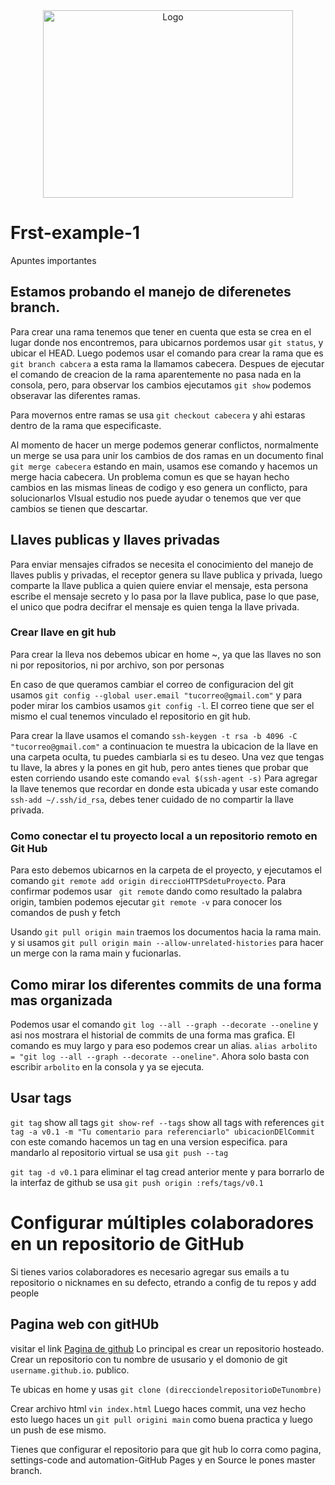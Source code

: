 <div align="center">
	<a href="https://wureset.com/">
		<img src="https://media.citizen.co.za/wp-content/uploads/2022/01/F3-1.jpg" alt="Logo" height="300" width="400">
	</a>
</div>


# Frst-example-1
Apuntes importantes
## Estamos probando el manejo de diferenetes branch.
Para crear una rama tenemos que tener en cuenta que esta se crea en el lugar donde nos encontremos, para ubicarnos pordemos usar ```git status```, y ubicar el HEAD.
Luego podemos usar el comando para crear la rama que es ``` git branch cabcera``` a esta rama la llamamos cabecera. Despues de ejecutar el comando de creacion de la rama aparentemente no pasa nada en la consola, pero, para observar los cambios ejecutamos ```git show``` podemos obseravar las diferentes ramas.

Para movernos entre ramas se usa ```git checkout cabecera``` y ahi estaras dentro de la rama que especificaste.


Al momento de hacer un merge podemos generar conflictos, normalmente un merge se usa para unir los cambios de dos ramas en un documento final ``` git merge cabecera``` estando en main, usamos ese comando y hacemos un merge hacia cabecera.
Un problema comun es que se hayan hecho cambios en las mismas lineas de codigo y eso genera un conflicto, para solucionarlos VIsual estudio nos puede ayudar o tenemos que ver que cambios se tienen que descartar.

## Llaves publicas y llaves privadas

Para enviar mensajes cifrados se necesita el conocimiento del manejo de llaves publis y privadas, el receptor genera su llave publica y privada, luego comparte la llave publica a quien quiere enviar el mensaje, esta persona escribe el mensaje secreto y lo pasa por la llave publica, pase lo que pase, el unico que podra decifrar el mensaje es quien tenga la llave privada.
### Crear llave en git hub

Para crear la lleva nos debemos ubicar en home ~, ya que las llaves no son ni por repositorios, ni por archivo, son por personas

En caso de que queramos cambiar el correo de configuracion del git usamos ```git config --global user.email "tucorreo@gmail.com"``` y para poder mirar los cambios usamos ```git config -l```. El correo tiene que ser el mismo el cual tenemos vinculado el repositorio en git hub.

Para crear la llave usamos el comando ```ssh-keygen -t rsa -b 4096 -C "tucorreo@gmail.com"```
a continuacion te muestra la ubicacion de la llave en una carpeta oculta, tu puedes cambiarla si es tu deseo.
Una vez que tengas tu llave, la abres y la pones en git hub, pero antes tienes que probar que esten corriendo usando este comando ```eval $(ssh-agent -s)```
Para agregar la llave tenemos que recordar en donde esta ubicada y usar este comando ```ssh-add ~/.ssh/id_rsa```, debes tener cuidado de no compartir la llave privada.

### Como conectar el tu proyecto local a un repositorio remoto en Git Hub

Para esto debemos ubicarnos en la carpeta de el proyecto, y ejecutamos el comando ```git remote add origin direccioHTTPSdetuProyecto```.
Para confirmar podemos usar ``` git remote``` dando como resultado la palabra origin, tambien podemos ejecutar ```git remote -v``` para conocer los comandos de push y fetch

Usando ```git pull origin main``` traemos los documentos hacia la rama main.
y si usamos ```git pull origin main --allow-unrelated-histories``` para hacer un merge con la rama main y fucionarlas.

## Como mirar los diferentes commits de una forma mas organizada

Podemos usar el comando ```git log --all --graph --decorate --oneline``` y asi nos mostrara el historial de commits de una forma mas grafica. El comando es muy largo y para eso podemos crear un alias. 
```alias arbolito = "git log --all --graph --decorate --oneline"```. Ahora solo basta con escribir ```arbolito``` en la consola y ya se ejecuta.

## Usar tags
```git tag``` show all tags
```git show-ref --tags``` show all tags with references
```git tag -a v0.1 -m "Tu comentario para referenciarlo" ubicacionDElCommit``` con este comando hacemos un tag en una version especifica.
para mandarlo al repositorio virtual se usa ```git push --tag```

```git tag -d v0.1``` para eliminar el tag cread anterior mente
y para borrarlo de la interfaz de github se usa ```git push origin :refs/tags/v0.1```
# Configurar múltiples colaboradores en un repositorio de GitHub

Si tienes varios colaboradores es necesario agregar sus emails a tu repositorio o nicknames en su defecto, etrando a config de tu repos y add people

## Pagina web con gitHUb

visitar el link [Pagina de github](https://pages.github.com/)
Lo principal es crear un repositorio hosteado. Crear un repositorio con tu nombre de ususario y el domonio de git ```username.github.io```. publico.

Te ubicas en home y usas ```git clone (direcciondelrepositorioDeTunombre)```

Crear archivo html ```vin index.html```
Luego haces commit, una vez hecho esto luego haces un ```git pull origini main``` como buena practica y luego un push de ese mismo.

Tienes que configurar el repositorio para que git hub lo corra como pagina, settings-code and automation-GitHub Pages y en Source le pones master branch. 